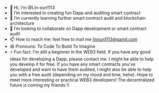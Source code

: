 - 👋 Hi, I’m @Lin-xun1113
- 👀 I’m interested in creating fun Dapp and auditing smart contract
- 🌱 I’m currently learning further smart contract audit and blockchain architecture 
- 💞️ I’m looking to collaborate on Dapp development or smart contract audit
- 📫 How to reach me: feel free to mail me linxun1113@gamil.com
- 😄 Pronouns: To Code To Build To Imagine
- ⚡ Fun fact: I'm still a beginner in the WEB3 field. If you have any good ideas for developing a Dapp, please contact me. I might be able to help you develop it for free. If you have any smart contracts you've developed and want to have them audited, I might also be able to help you with a free audit (depending on my mood and time, hehe). Hope to meet more interesting or practical WEB3 developers! The decentralized future is coming my friends !!

<!---
Lin-xun1113/Lin-xun1113 is a ✨ special ✨ repository because its `README.md` (this file) appears on your GitHub profile.
You can click the Preview link to take a look at your changes.
--->
